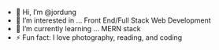- 👋 Hi, I’m @jordung
- 👀 I’m interested in ... Front End/Full Stack Web Development
- 🌱 I’m currently learning ... MERN stack
- ⚡ Fun fact: I love photography, reading, and coding

<!---
jordung/jordung is a ✨ special ✨ repository because its `README.md` (this file) appears on your GitHub profile.
You can click the Preview link to take a look at your changes.
--->
